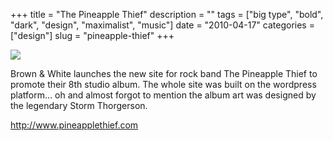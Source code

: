 +++
title = "The Pineapple Thief"
description = ""
tags = ["big type", "bold", "dark", "design", "maximalist", "music"]
date = "2010-04-17"
categories = ["design"]
slug = "pineapple-thief"
+++


 

  <div id="screens-thumbs" class="clearfix">
    <div class="txt-center" id="design-submission"><a href="http://www.pineapplethief.com/"><img id='bluga-thumbnail-2359' class='bluga-thumbnail large' src='/media/bluga/
wt4bc9fd98b7e5f_large.jpg'/></a></div>  
  </div>   
<p>Brown &amp; White launches the new site for rock band The Pineapple Thief to promote their 8th studio album. The whole site was built on the wordpress platform… oh and almost forgot to mention the album art was designed by the legendary Storm Thorgerson.</p>

<p><a href="http://www.pineapplethief.com/">http://www.pineapplethief.com</a></p>




